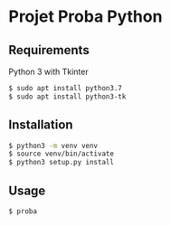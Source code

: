# Projet Proba Python

## Requirements

Python 3 with Tkinter

```bash
$ sudo apt install python3.7
$ sudo apt install python3-tk
```

## Installation

```bash
$ python3 -m venv venv
$ source venv/bin/activate
$ python3 setup.py install
```

## Usage

```bash
$ proba
```

